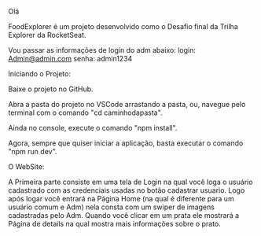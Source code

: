 Olá 

FoodExplorer é um projeto desenvolvido como o Desafio final da Trilha Explorer da RocketSeat.

Vou passar as informações de login do adm abaixo:
login: Admin@admin.com
senha: admin1234

Iniciando o Projeto:

Baixe o projeto no GitHub.

Abra a pasta do projeto no VSCode arrastando a pasta, ou, navegue pelo terminal com o comando "cd caminhodapasta".

Ainda no console, execute o comando "npm install".

Agora, sempre que quiser iniciar a aplicação, basta executar o comando "npm run dev".

O WebSite:

A Primeira parte consiste em uma tela de Login na qual você loga o usuário cadastrado com as credenciais usadas no botão cadastrar usuario.
Logo após logar você entrará na Página Home (na qual é diferente para um usuário comum e Adm) nela consta com um swiper de imagens cadastradas pelo Adm.
Quando você clicar em um prata ele mostrará a Página de details na qual mostra mais informações sobre o prato.